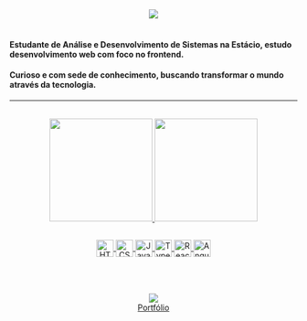 <div align="center">
  <img src="https://c.tenor.com/izMON9ssKbAAAAAd/star-wars-obi-wan.gif">
</div>
  
<br>

#### Estudante de Análise e Desenvolvimento de Sistemas na Estácio, estudo desenvolvimento web com foco no frontend.
#### Curioso e com sede de conhecimento, buscando transformar o mundo através da tecnologia. 

<hr>
<br>

<div align="center">
  <a href="https://github.com/walisonmiranda">
  <img height="180em" src="https://github-readme-stats.vercel.app/api?username=walisonmiranda&show_icons=true&theme=aura&include_all_commits=true&count_private=true"/>
  <img height="180em" src="https://github-readme-stats.vercel.app/api/top-langs/?username=walisonmiranda&layout=compact&langs_count=7&theme=aura"/>
</div>

##

<div style="display: inline_block" align="center">
    <img align="center" alt="HTML5" height="30" width+"30" src="https://img.shields.io/badge/HTML5-E34F26?style=for-the-badge&logo=html5&logoColor=white">
  <img align="center" alt="CSS3" height="30" width+"30" src="https://img.shields.io/badge/CSS3-1572B6?style=for-the-badge&logo=css3&logoColor=white">
  <img align="center" alt="Javascript" height="30" width+"30" src="https://img.shields.io/badge/JavaScript-F7DF1E?style=for-the-badge&logo=javascript&logoColor=black">
  <img align="center" alt="Typescript" height="30" width+"30" src="https://img.shields.io/badge/TypeScript-007ACC?style=for-the-badge&logo=typescript&logoColor=white">
  <img align="center" alt="React" height="30" width+"30" src="https://img.shields.io/badge/React-20232A?style=for-the-badge&logo=react&logoColor=61DAFB">
  <img align="center" alt="Angular" height="30" width+"30" src="https://img.shields.io/badge/Angular-DD0031?style=for-the-badge&logo=angular&logoColor=white">
</div>
<br>
  
##

<br>
<div align="center">
  <a href="https://www.linkedin.com/in/walison-miranda/" target="_blank"><img src="https://img.shields.io/badge/LinkedIn-0077B5?style=for-the-badge&logo=linkedin&logoColor=white" target="_blank"></a>
</div>
<div align="center">
  <a href="https://walison.vercel.app/" target="_blank">Portfólio</a>
</div>
